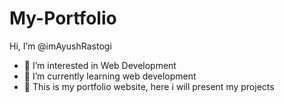 # My-Portfolio
Hi, I’m @imAyushRastogi
- 👀 I’m interested in Web Development
- 🌱 I’m currently learning web development
- 💞️ This is my portfolio website, here i will present my projects

